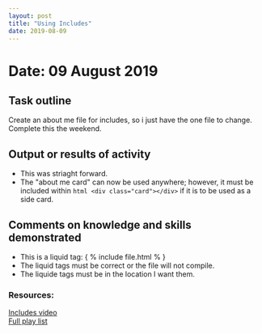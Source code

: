 ```yaml
---
layout: post
title: "Using Includes"
date: 2019-08-09
---
```


# Date: 09 August 2019

## Task outline
Create an about me file for includes, so i just have the one file to change. <br>
Complete this the weekend.

## Output or results of activity

* This was striaght forward.
* The "about me card" can now be used anywhere; however, it must be included within ```html <div class="card"></div>``` if it is to be used as a side card.

## Comments on knowledge and skills demonstrated 

* This is a liquid tag: { % include file.html % }
* The liquid tags must be correct or the file will not compile. 
* The liquide tags must be in the location I want them.

### Resources:
[Includes video](https://youtu.be/HfcJeRby2a8)
<br>
[Full play list](https://www.youtube.com/playlist?list=PLLAZ4kZ9dFpOPV5C5Ay0pHaa0RJFhcmcB)

